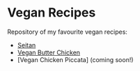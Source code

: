 # Vegan Recipes

Repository of my favourite vegan recipes:
- [Seitan](https://github.com/hnagib/Vegan-Recipes/blob/master/seitan.md)
- [Vegan Butter Chicken](https://github.com/hnagib/Vegan-Recipes/blob/master/butter_chicken.md)
- [Vegan Chicken Piccata] (coming soon!)
